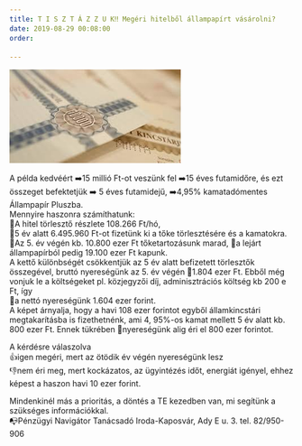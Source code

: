 ```yaml
---
title: T I S Z T Á Z Z U K‼️ Megéri hitelből állampapírt vásárolni?
date: 2019-08-29 00:08:00
order: 

---
```

![](/uploads/15.jpg)

  
A példa kedvéért ➡️15 millió Ft-ot veszünk fel ➡️15 éves futamidőre, és ezt összeget befektetjük ➡️ 5 éves futamidejű, ➡️4,95% kamatadómentes Állampapír Pluszba.   
Mennyire haszonra számíthatunk:  
📌A hitel törlesztő részlete 108.266 Ft/hó,   
📌5 év alatt 6.495.960 Ft-ot fizetünk ki a tőke törlesztésére és a kamatokra.  
📌Az 5. év végén kb. 10.800 ezer Ft tőketartozásunk marad, 📌a lejárt állampapírból pedig 19.100 ezer Ft kapunk.  
A kettő különbségét csökkentjük az 5 év alatt befizetett törlesztők összegével, bruttó nyereségünk az 5. év végén 📌1.804 ezer Ft. Ebből még vonjuk le a költségeket pl. közjegyzői díj, adminisztrációs költség kb 200 e Ft, így   
📌a nettó nyereségünk 1.604 ezer forint.  
A képet árnyalja, hogy a havi 108 ezer forintot egyből államkincstári megtakarításba is fizethetnénk, ami 4, 95%-os kamat mellett 5 év alatt kb. 800 ezer Ft. Ennek tükrében 📌nyereségünk alig éri el 800 ezer forintot.

A kérdésre válaszolva   
👍igen megéri, mert az ötödik év végén nyereségünk lesz  
👎nem éri meg, mert kockázatos, az ügyintézés időt, energiát igényel, ehhez képest a haszon havi 10 ezer forint.

Mindenkinél más a prioritás, a döntés a TE kezedben van, mi segítünk a szükséges információkkal.   
📭Pénzügyi Navigátor Tanácsadó Iroda-Kaposvár, Ady E u. 3. tel. 82/950-906